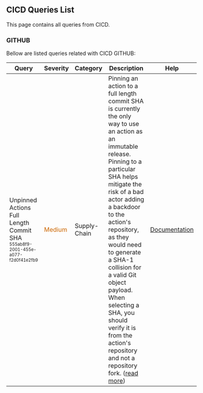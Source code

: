 ## CICD Queries List
This page contains all queries from CICD.

### GITHUB
Bellow are listed queries related with CICD GITHUB:



|            Query             |Severity|Category|Description|Help|
|------------------------------|--------|--------|-----------|----|
|Unpinned Actions Full Length Commit SHA<br/><sup><sub>555ab8f9-2001-455e-a077-f2d0f41e2fb9</sub></sup>|<span style="color:#C60">Medium</span>|Supply-Chain|Pinning an action to a full length commit SHA is currently the only way to use an action as an immutable release. Pinning to a particular SHA helps mitigate the risk of a bad actor adding a backdoor to the action's repository, as they would need to generate a SHA-1 collision for a valid Git object payload. When selecting a SHA, you should verify it is from the action's repository and not a repository fork. (<a href="../cicd-queries/common/555ab8f9-2001-455e-a077-f2d0f41e2fb9" target="_blank">read more</a>)|<a href="https://docs.github.com/en/actions/security-guides/security-hardening-for-github-actions#using-third-party-actions">Documentation</a><br/>|
